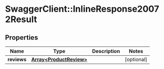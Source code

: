 # SwaggerClient::InlineResponse20072Result

## Properties
Name | Type | Description | Notes
------------ | ------------- | ------------- | -------------
**reviews** | [**Array&lt;ProductReview&gt;**](ProductReview.md) |  | [optional] 


